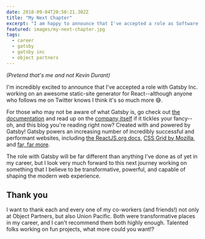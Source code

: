 ```yaml
---
date: 2018-09-04T20:50:21.302Z
title: "My Next Chapter"
excerpt: "I am happy to announce that I've accepted a role as Software Engineer for Gatsby Inc, a startup working on making a more performant web through smart defaults and optimizations."
featured: images/my-next-chapter.jpg
tags:
  - career
  - gatsby
  - gatsby inc
  - object partners
---
```


_(Pretend that's me and not Kevin Durant)_

I'm incredibly excited to announce that I've accepted a role with Gatsby Inc. working on an awesome static-site generator for React--although anyone who follows me on Twitter knows I think it's so much more 😅.

For those who may not be aware of what Gatsby is, go check out [the documentation](https://gatsbyjs.org) and read up on the [company itself](https://gatsbyjs.com) if it tickles your fancy--oh, and this blog you're reading right now? Created with and powered by Gatsby! Gatsby powers an increasing number of incredibly successful and performant websites, including [the ReactJS.org docs](https://reactjs.org), [CSS Grid by Mozilla](https://mozilladevelopers.github.io/playground/), and [far, far more][site-showcase].

The role with Gatsby will be far different than anything I've done as of yet in my career, but I look very much forward to this next journey working on something that I believe to be transformative, powerful, and capable of shaping the modern web experience.

## Thank you

I want to thank each and every one of my co-workers (and friends!) not only at Object Partners, but also Union Pacific. Both were transformative places in my career, and I can't recommend them both highly enough. Talented folks working on fun projects, what more could you want!?

[site-showcase]: https://next.gatsbyjs.org/showcase/
